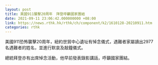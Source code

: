 ```yaml
---
layout: post
title: 美國911襲擊20周年　拜登呼籲國家團結
date: 2021-09-11 23:06:42.000000000 +08:00
link: https://news.rthk.hk/rthk/ch/component/k2/1610128-20210911.htm
categories: rthk
---
```


美國911恐怖襲擊20周年，紐約世貿中心遺址有悼念儀式，遇難者家屬讀出2977名遇難者的姓名，並進行默哀及敲鐘儀式。

總統拜登亦有出席悼念活動，他早前發表錄影講話，呼籲國家團結。
